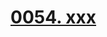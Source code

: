 # [0054. xxx](https://github.com/Tdahuyou/TNotes.react/tree/main/notes/0054.%20xxx)

<!-- region:toc -->



<!-- endregion:toc -->
